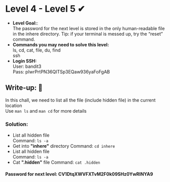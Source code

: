 # Level 4 - Level 5 ✔
- **Level Goal:**:<br>
The password for the next level is stored in the only human-readable file in the inhere directory. Tip: if your terminal is messed up, try the “reset” command.<br>
- **Commands you may need to solve this level:**<br>
ls, cd, cat, file, du, find<br>
ssh<br>
- **Login SSH:**<br>
User: bandit3<br>
Pass: pIwrPrtPN36QITSp3EQaw936yaFoFgAB<br>
## Write-up: 📝<br>
In this chall, we need to list all the file (include hidden file) in the current location <br>
Use `man ls` and `man cd` for more details
### Solution:<br>
- List all hidden file<br>
Command: `ls -a`<br>
- Get into **"inhere"** directory
Command: `cd inhere`
- List all hidden file<br>
Command: `ls -a`<br>
- Cat **".hidden"** file
Command: `cat .hidden`

#### Password for next level: CV1DtqXWVFXTvM2F0k09SHz0YwRINYA9
